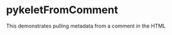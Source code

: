 # pykeletFromComment
This demonstrates pulling metadata from a comment in the HTML

<script>alert('hi')</script>
